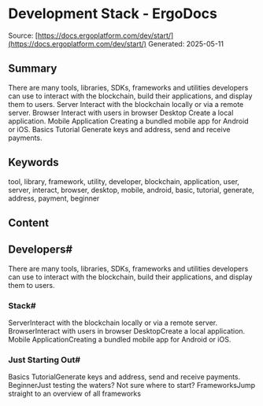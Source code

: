 # Development Stack - ErgoDocs
Source: [https://docs.ergoplatform.com/dev/start/](https://docs.ergoplatform.com/dev/start/)
Generated: 2025-05-11

## Summary
There are many tools, libraries, SDKs, frameworks and utilities developers can use to interact with the blockchain, build their applications, and display them to users. Server Interact with the blockchain locally or via a remote server. Browser Interact with users in browser Desktop Create a local application. Mobile Application Creating a bundled mobile app for Android or iOS. Basics Tutorial Generate keys and address, send and receive payments.

## Keywords
tool, library, framework, utility, developer, blockchain, application, user, server, interact, browser, desktop, mobile, android, basic, tutorial, generate, address, payment, beginner

## Content
## Developers#
There are many tools, libraries, SDKs, frameworks and utilities developers can use to interact with the blockchain, build their applications, and display them to users.

### Stack#
ServerInteract with the blockchain locally or via a remote server.
BrowserInteract with users in browser
DesktopCreate a local application.
Mobile ApplicationCreating a bundled mobile app for Android or iOS.

### Just Starting Out#
Basics TutorialGenerate keys and address, send and receive payments.
BeginnerJust testing the waters? Not sure where to start?
FrameworksJump straight to an overview of all frameworks
